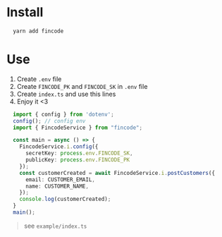 # Install
```bash
  yarn add fincode
```

# Use

1. Create `.env` file
2. Create `FINCODE_PK` and `FINCODE_SK` in `.env` file
3. Create `index.ts` and use this lines
4. Enjoy it <3
```typescript
  import { config } from 'dotenv';
  config(); // config env
  import { FincodeService } from "fincode";

  const main = async () => {
    FincodeService.i.config({
      secretKey: process.env.FINCODE_SK,
      publicKey: process.env.FINCODE_PK
    });
    const customerCreated = await FincodeService.i.postCustomers({
      email: CUSTOMER_EMAIL,
      name: CUSTOMER_NAME,
    });
    console.log(customerCreated);
  }
  main();
```

> see `example/index.ts`